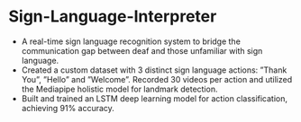 # Sign-Language-Interpreter
- A real-time sign language recognition system to bridge the communication gap between deaf and those unfamiliar with sign language.
- Created a custom dataset with 3 distinct sign language actions: ”Thank You”, ”Hello” and ”Welcome”. Recorded 30 videos per action and utilized the Mediapipe holistic model for landmark detection.
- Built and trained an LSTM deep learning model for action classification, achieving 91% accuracy.
